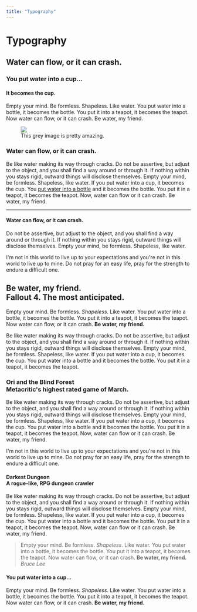 ```yaml
---
title: "Typography"
---
```


# Typography
<h2>Water can flow, or it can crash.</h2>
<h3>You put water into a cup...</h3>
<h4>It becomes the cup.</h4>

<p>Empty your mind. Be formless. Shapeless. Like water. You put water into a bottle, it becomes the bottle. You put it into a teapot, it becomes the teapot. Now water can flow, or it can crash. Be water, my friend.</p>

<figure class="figure">
    <img src="http://placehold.it/512x160.png">
    <figcaption>This grey image is pretty amazing.</figcaption>
</figure>

<h3>Water can flow, or it can crash.</h3>

<p>Be like water making its way through cracks. Do not be assertive, but adjust to the object, and you shall find a way around or through it. If nothing within you stays rigid, outward things will disclose themselves. Empty your mind, be formless. Shapeless, like water. If you put water into a cup, it becomes the cup. You <a href="">put water into a bottle</a> and it becomes the bottle. You put it in a teapot, it becomes the teapot. Now, water can flow or it can crash. Be water, my friend.</p>

<hr>

<h4>Water can flow, or it can crash.</h4>

<p>Do not be assertive, but adjust to the object, and you shall find a way around or through it. If nothing within you stays rigid, outward things will disclose themselves. Empty your mind, be formless. Shapeless, like water.</p>

<p>I'm not in this world to live up to your expectations and you're not in this world to live up to mine. Do not pray for an easy life, pray for the strength to endure a difficult one.</p>

<h2>Be water, my friend.<span><br>Fallout 4. The most anticipated.</span></h2>

<p>Empty your mind. Be formless. <em>Shapeless</em>. Like water. You put water into a bottle, it becomes the bottle. You put it into a teapot, it becomes the teapot. Now water can flow, or it can crash. <strong>Be water, my friend.</strong></p>

<p>Be like water making its way through cracks. Do not be assertive, but adjust to the object, and you shall find a way around or through it. If nothing within you stays rigid, outward things will disclose themselves. Empty your mind, be formless. Shapeless, like water. If you put water into a cup, it becomes the cup. You put water into a bottle and it becomes the bottle. You put it in a teapot, it becomes the teapot.</p>


<h3>Ori and the Blind Forest<br><span>Metacritic's highest rated game of March.</span></h3>

<p>Be like water making its way through cracks. Do not be assertive, but adjust to the object, and you shall find a way around or through it. If nothing within you stays rigid, outward things will disclose themselves. Empty your mind, be formless. Shapeless, like water. If you put water into a cup, it becomes the cup. You put water into a bottle and it becomes the bottle. You put it in a teapot, it becomes the teapot. Now, water can flow or it can crash. Be water, my friend.</p>

<p>I'm not in this world to live up to your expectations and you're not in this world to live up to mine. Do not pray for an easy life, pray for the strength to endure a difficult one.</p>

<h4>Darkest Dungeon<br><span>A rogue-like, RPG dungeon crawler</span></h4>

<p>Be like water making its way through cracks. Do not be assertive, but adjust to the object, and you shall find a way around or through it. If nothing within you stays rigid, outward things will disclose themselves. Empty your mind, be formless. Shapeless, like water. If you put water into a cup, it becomes the cup. You put water into a bottle and it becomes the bottle. You put it in a teapot, it becomes the teapot. Now, water can flow or it can crash. Be water, my friend.</p>

<blockquote>
    Empty your mind. Be formless. <em>Shapeless</em>. Like water. You put water into a bottle, it becomes the bottle. You put it into a teapot, it becomes the teapot. Now water can flow, or it can crash. <strong>Be water, my friend.</strong>
    <cite>Bruce Lee</cite>
</blockquote>

<h4>You put water into a cup...</h4>

<p>Empty your mind. Be formless. <em>Shapeless</em>. Like water. You put water into a bottle, it becomes the bottle. You put it into a teapot, it becomes the teapot. Now water can flow, or it can crash. <strong>Be water, my friend.</strong></p>
